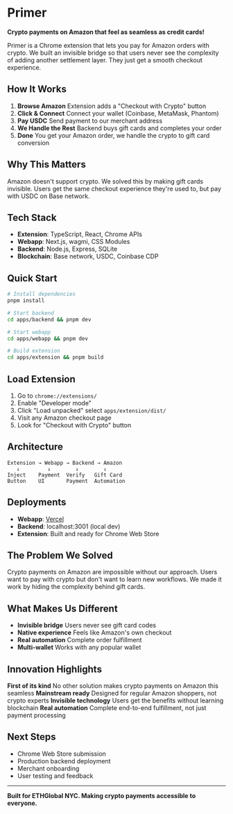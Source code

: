 # Primer

**Crypto payments on Amazon that feel as seamless as credit cards!**

Primer is a Chrome extension that lets you pay for Amazon orders with crypto. We built an invisible bridge so that users never see the complexity of adding another settlement layer. They just get a smooth checkout experience.

## How It Works

1. **Browse Amazon** Extension adds a "Checkout with Crypto" button
2. **Click & Connect** Connect your wallet (Coinbase, MetaMask, Phantom)
3. **Pay USDC** Send payment to our merchant address
4. **We Handle the Rest** Backend buys gift cards and completes your order
5. **Done** You get your Amazon order, we handle the crypto to gift card conversion

## Why This Matters

Amazon doesn't support crypto. We solved this by making gift cards invisible. Users get the same checkout experience they're used to, but pay with USDC on Base network.

## Tech Stack

- **Extension**: TypeScript, React, Chrome APIs
- **Webapp**: Next.js, wagmi, CSS Modules  
- **Backend**: Node.js, Express, SQLite
- **Blockchain**: Base network, USDC, Coinbase CDP

## Quick Start

```bash
# Install dependencies
pnpm install

# Start backend
cd apps/backend && pnpm dev

# Start webapp  
cd apps/webapp && pnpm dev

# Build extension
cd apps/extension && pnpm build
```

## Load Extension

1. Go to `chrome://extensions/`
2. Enable "Developer mode"
3. Click "Load unpacked" select `apps/extension/dist/`
4. Visit any Amazon checkout page
5. Look for "Checkout with Crypto" button

## Architecture

```
Extension → Webapp → Backend → Amazon
   ↓         ↓        ↓        ↓
Inject    Payment  Verify   Gift Card
Button    UI       Payment  Automation
```

## Deployments

- **Webapp**: [Vercel](https://webapp-2p3fj5n6g-cynthwanggs-projects.vercel.app)
- **Backend**: localhost:3001 (local dev)
- **Extension**: Built and ready for Chrome Web Store

## The Problem We Solved

Crypto payments on Amazon are impossible without our approach. Users want to pay with crypto but don't want to learn new workflows. We made it work by hiding the complexity behind gift cards.

## What Makes Us Different

- **Invisible bridge** Users never see gift card codes
- **Native experience** Feels like Amazon's own checkout
- **Real automation** Complete order fulfillment
- **Multi-wallet** Works with any popular wallet

## Innovation Highlights

**First of its kind** No other solution makes crypto payments on Amazon this seamless
**Mainstream ready** Designed for regular Amazon shoppers, not crypto experts
**Invisible technology** Users get the benefits without learning blockchain
**Real automation** Complete end-to-end fulfillment, not just payment processing

## Next Steps

- Chrome Web Store submission
- Production backend deployment
- Merchant onboarding
- User testing and feedback

---

**Built for ETHGlobal NYC. Making crypto payments accessible to everyone.**